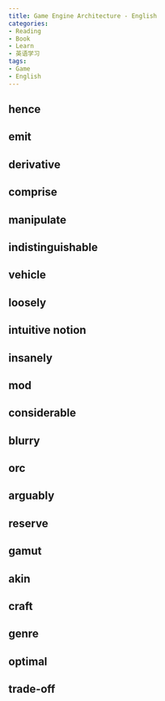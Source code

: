 ```yaml
---
title: Game Engine Architecture - English
categories:
- Reading
- Book
- Learn
- 英语学习
tags: 
- Game
- English
---
```


## hence

## emit

## derivative

## comprise

## manipulate

## indistinguishable

## vehicle

## loosely

## intuitive notion

## insanely

## mod

## considerable

## blurry

## orc

## arguably

## reserve

## gamut

## akin

## craft

## genre

## optimal

## trade-off
